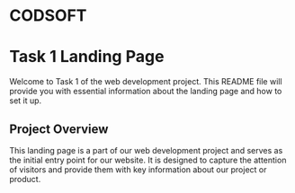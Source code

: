 # CODSOFT
# Task 1 Landing Page

Welcome to Task 1 of the web development project. This README file will provide you with essential information about the landing page and how to set it up.

## Project Overview

This landing page is a part of our web development project and serves as the initial entry point for our website. It is designed to capture the attention of visitors and provide them with key information about our project or product.





